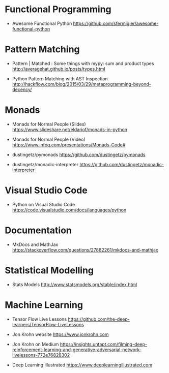 # Functional Programming

* Awesome Functional Python https://github.com/sfermigier/awesome-functional-python


# Pattern Matching

* Pattern | Matched : Some things with mypy: sum and product types http://averagehat.github.io/posts/types.html

* Python Pattern Matching with AST Inspection http://hackflow.com/blog/2015/03/29/metaprogramming-beyond-decency/


# Monads

* Monads for Normal People (Slides) https://www.slideshare.net/eldariof/monads-in-python

* Monads for Normal People (Video) https://www.infoq.com/presentations/Monads-Code#

* dustingetz/pymonads https://github.com/dustingetz/pymonads

* dustingetz/monadic-interpreter https://github.com/dustingetz/monadic-interpreter


# Visual Studio Code

* Python on Visual Studio Code <https://code.visualstudio.com/docs/languages/python>


# Documentation

* MkDocs and MathJax https://stackoverflow.com/questions/27882261/mkdocs-and-mathjax


# Statistical Modelling

* Stats Models http://www.statsmodels.org/stable/index.html


# Machine Learning

* Tensor Flow Live Lessons https://github.com/the-deep-learners/TensorFlow-LiveLessons

* Jon Krohn website https://www.jonkrohn.com

* Jon Krohn on Medium https://insights.untapt.com/filming-deep-reinforcement-learning-and-generative-adversarial-network-livelessons-772e76828302

* Deep Learning Illustrated https://www.deeplearningillustrated.com


